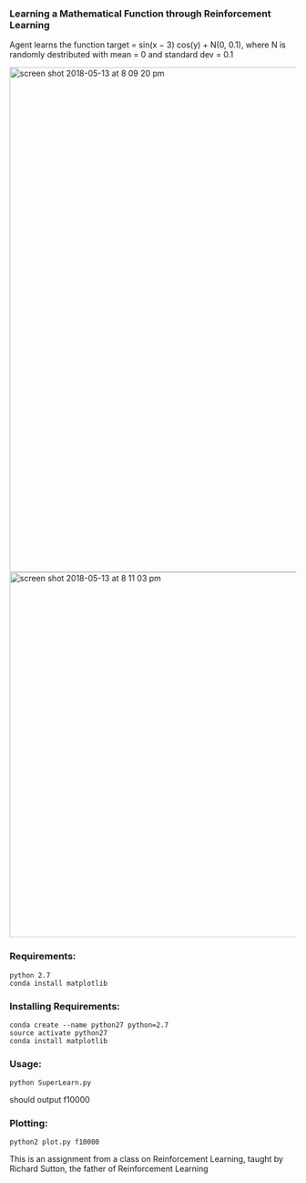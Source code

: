 ### Learning a Mathematical Function through Reinforcement Learning


Agent learns the function target = sin(x − 3) cos(y) + N(0, 0.1), where N is randomly destributed with mean = 0 and standard dev = 0.1

<img width="885" alt="screen shot 2018-05-13 at 8 09 20 pm" src="https://user-images.githubusercontent.com/6922982/39976621-9e4598a4-56e9-11e8-9360-cfba7a5a5a96.png">


<img width="640" alt="screen shot 2018-05-13 at 8 11 03 pm" src="https://user-images.githubusercontent.com/6922982/39976667-ceb378da-56e9-11e8-8521-e040edb6ec5d.png">

### Requirements:
```
python 2.7
conda install matplotlib
```

### Installing Requirements:
```
conda create --name python27 python=2.7
source activate python27
conda install matplotlib
```

### Usage:
```
python SuperLearn.py
```
should output f10000

### Plotting:
```
python2 plot.py f10000
```


This is an assignment from a class on Reinforcement Learning, taught by Richard Sutton, the father of Reinforcement Learning
